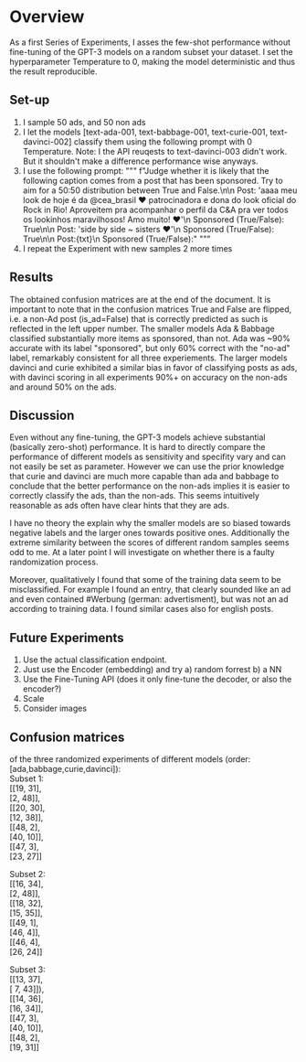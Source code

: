# Overview
As a first Series of Experiments, I asses the few-shot performance without fine-tuning of the GPT-3 models on a random subset your dataset. I set the hyperparameter Temperature to 0, making the model deterministic and thus the result reproducible.

## Set-up
1. I sample 50 ads, and 50 non ads
2. I let the models [text-ada-001, text-babbage-001, text-curie-001, text-davinci-002] classify them using the following prompt with 0 Temperature. Note: I the API reuqests to text-davinci-003 didn't work. But it shouldn't make a difference performance wise anyways.
3. I use the following prompt:
"""
f"Judge whether it is likely that the following caption comes from a post that has been sponsored. Try to aim for a 50:50 distribution between True and False.\n\n Post: 'aaaa meu look de hoje é da @cea_brasil ❤️ patrocinadora e dona do look oficial do Rock in Rio! Aproveitem pra acompanhar o perfil da C&A pra ver todos os lookinhos maravilhosos! Amo muito! ❤️'\n Sponsored (True/False): True\n\n Post: 'side by side ~ sisters ❤️'\n Sponsored (True/False): True\n\n Post:{txt}\n Sponsored (True/False):"
"""
4. I repeat the Experiment with new samples 2 more times

## Results
The obtained confusion matrices are at the end of the document. It is important to note that in the confusion matrices True and False are flipped, i.e. a non-Ad post (is_ad=False) that is correctly predicted as such is reflected in the left upper number.
The smaller models Ada & Babbage classified substantially more items as sponsored, than not. Ada was ~90% accurate with its label "sponsored", but only 60% correct with the "no-ad" label, remarkably consistent for all three experiements. The larger models davinci and curie exhibited a similar bias in favor of classifying posts as ads, with davinci scoring in all experiments 90%+ on accuracy on the non-ads and around 50% on the ads.

## Discussion
Even without any fine-tuning, the GPT-3 models achieve substantial (basically zero-shot) performance. It is hard to directly compare the performance of different models as sensitivity and specifity vary and can not easily be set as parameter. However we can use the prior knowledge that curie and davinci are much more capable than ada and babbage to conclude that the better performance on the non-ads implies it is easier to correctly classify the ads, than the non-ads. This seems intuitively reasonable as ads often have clear hints that they are ads.

I have no theory the explain why the smaller models are so biased towards negative labels and the larger ones towards positive ones. Additionally the extreme similarity between the scores of different random samples seems odd to me. At a later point I will investigate on whether there is a faulty randomization process.

Moreover, qualitatively I found that some of the training data seem to be misclassified. For example I found an entry, that clearly sounded like an ad and even contained #Werbung (german: advertisment), but was not an ad according to training data. I found similar cases also for english posts.

## Future Experiments
1. Use the actual classification endpoint.
2. Just use the Encoder (embedding) and try a) random forrest b) a NN
3. Use the Fine-Tuning API (does it only fine-tune the decoder, or also the encoder?)
4. Scale
5. Consider images

## Confusion matrices
of the three randomized experiments of different models (order: [ada,babbage,curie,davinci]):  
Subset 1:  
[[19, 31],  
  [2, 48]],  
[[20, 30],  
 [12, 38]],  
[[48,  2],  
 [40, 10]],  
[[47,  3],  
 [23, 27]]  
  
Subset 2:  
[[16, 34],  
  [2, 48]],  
[[18, 32],  
 [15, 35]],  
[[49,  1],  
 [46,  4]],  
[[46,  4],  
 [26, 24]]  
  
Subset 3:  
[[13, 37],  
 [ 7, 43]]),    
[[14, 36],  
 [16, 34]],  
[[47,  3],  
 [40, 10]],  
[[48,  2],  
 [19, 31]]  
